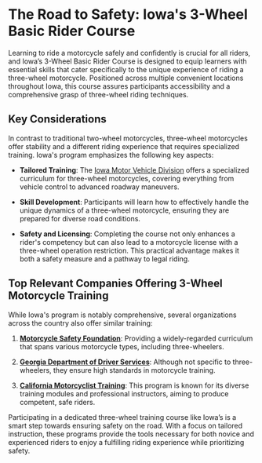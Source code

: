 # The Road to Safety: Iowa's 3-Wheel Basic Rider Course

Learning to ride a motorcycle safely and confidently is crucial for all riders, and Iowa’s 3-Wheel Basic Rider Course is designed to equip learners with essential skills that cater specifically to the unique experience of riding a three-wheel motorcycle. Positioned across multiple convenient locations throughout Iowa, this course assures participants accessibility and a comprehensive grasp of three-wheel riding techniques.

## Key Considerations

In contrast to traditional two-wheel motorcycles, three-wheel motorcycles offer stability and a different riding experience that requires specialized training. Iowa's program emphasizes the following key aspects:

- **Tailored Training**: The [Iowa Motor Vehicle Division](/dir/iowa_motor_vehicle_division) offers a specialized curriculum for three-wheel motorcycles, covering everything from vehicle control to advanced roadway maneuvers.
  
- **Skill Development**: Participants will learn how to effectively handle the unique dynamics of a three-wheel motorcycle, ensuring they are prepared for diverse road conditions.
  
- **Safety and Licensing**: Completing the course not only enhances a rider's competency but can also lead to a motorcycle license with a three-wheel operation restriction. This practical advantage makes it both a safety measure and a pathway to legal riding.

## Top Relevant Companies Offering 3-Wheel Motorcycle Training

While Iowa's program is notably comprehensive, several organizations across the country also offer similar training:

1. **[Motorcycle Safety Foundation](/dir/motorcycle_safety_foundation)**: Providing a widely-regarded curriculum that spans various motorcycle types, including three-wheelers.
  
2. **[Georgia Department of Driver Services](/dir/georgia_department_of_driver_services)**: Although not specific to three-wheelers, they ensure high standards in motorcycle training.

3. **[California Motorcyclist Training](/dir/california_motorcyclist_training)**: This program is known for its diverse training modules and professional instructors, aiming to produce competent, safe riders.

Participating in a dedicated three-wheel training course like Iowa’s is a smart step towards ensuring safety on the road. With a focus on tailored instruction, these programs provide the tools necessary for both novice and experienced riders to enjoy a fulfilling riding experience while prioritizing safety.